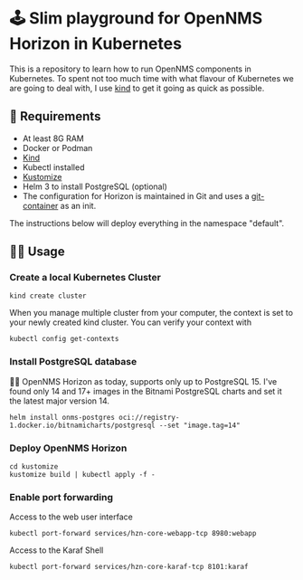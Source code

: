 # 🕹️ Slim playground for OpenNMS Horizon in Kubernetes

This is a repository to learn how to run OpenNMS components in Kubernetes.
To spent not too much time with what flavour of Kubernetes we are going to deal with, I use [kind](https://kind.sigs.k8s.io/) to get it going as quick as possible.

## 💅 Requirements

* At least 8G RAM
* Docker or Podman
* [Kind](https://kind.sigs.k8s.io/)
* Kubectl installed
* [Kustomize](https://kustomize.io/)
* Helm 3 to install PostgreSQL (optional)
* The configuration for Horizon is maintained in Git and uses a [git-container](https://github.com/labmonkeys-space/app-container/tree/main/git) as an init.

The instructions below will deploy everything in the namespace "default".

## 👩‍🔧 Usage

### Create a local Kubernetes Cluster

```shell
kind create cluster
```

When you manage multiple cluster from your computer, the context is set to your newly created kind cluster.
You can verify your context with

```shell
kubectl config get-contexts
```

### Install PostgreSQL database

💁‍♀️ OpenNMS Horizon as today, supports only up to PostgreSQL 15.
I've found only 14 and 17+ images in the Bitnami PostgreSQL charts and set it the latest major version 14.

```shell
helm install onms-postgres oci://registry-1.docker.io/bitnamicharts/postgresql --set "image.tag=14"
```

### Deploy OpenNMS Horizon

```shell
cd kustomize
kustomize build | kubectl apply -f -
```

### Enable port forwarding

Access to the web user interface
```shell
kubectl port-forward services/hzn-core-webapp-tcp 8980:webapp
```

Access to the Karaf Shell
```shell
kubectl port-forward services/hzn-core-karaf-tcp 8101:karaf
```

